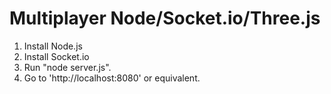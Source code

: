 Multiplayer Node/Socket.io/Three.js
==========
1. Install Node.js
2. Install Socket.io 
3. Run "node server.js".
5. Go to 'http://localhost:8080' or equivalent.
